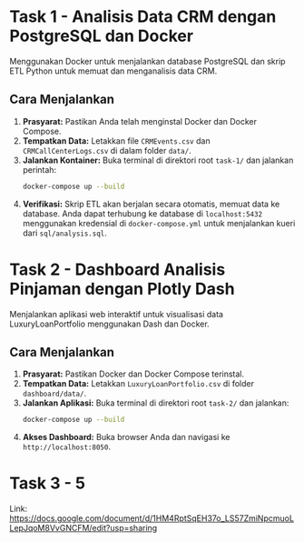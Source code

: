 # Task 1 - Analisis Data CRM dengan PostgreSQL dan Docker

Menggunakan Docker untuk menjalankan database PostgreSQL dan skrip ETL Python untuk memuat dan menganalisis data CRM.

## Cara Menjalankan

1.  **Prasyarat:** Pastikan Anda telah menginstal Docker dan Docker Compose.
2.  **Tempatkan Data:** Letakkan file `CRMEvents.csv` dan `CRMCallCenterLogs.csv` di dalam folder `data/`.
3.  **Jalankan Kontainer:** Buka terminal di direktori root `task-1/` dan jalankan perintah:
    ```bash
    docker-compose up --build
    ```
4.  **Verifikasi:** Skrip ETL akan berjalan secara otomatis, memuat data ke database. Anda dapat terhubung ke database di `localhost:5432` menggunakan kredensial di `docker-compose.yml` untuk menjalankan kueri dari `sql/analysis.sql`.


# Task 2 - Dashboard Analisis Pinjaman dengan Plotly Dash

Menjalankan aplikasi web interaktif untuk visualisasi data LuxuryLoanPortfolio menggunakan Dash dan Docker.

## Cara Menjalankan

1.  **Prasyarat:** Pastikan Docker dan Docker Compose terinstal.
2.  **Tempatkan Data:** Letakkan `LuxuryLoanPortfolio.csv` di folder `dashboard/data/`.
3.  **Jalankan Aplikasi:** Buka terminal di direktori root `task-2/` dan jalankan:
    ```bash
    docker-compose up --build
    ```
4.  **Akses Dashboard:** Buka browser Anda dan navigasi ke `http://localhost:8050`.

# Task 3 - 5
Link: https://docs.google.com/document/d/1HM4RptSqEH37o_LS57ZmiNpcmuoLLepJqoM8VvGNCFM/edit?usp=sharing
